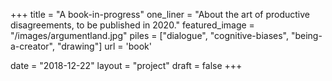 +++
title = "A book-in-progress"
one_liner = "About the art of productive disagreements, to be published in 2020."
featured_image = "/images/argumentland.jpg"
piles = ["dialogue", "cognitive-biases", "being-a-creator", "drawing"]
url = 'book'

date = "2018-12-22"
layout = "project"
draft = false
+++
